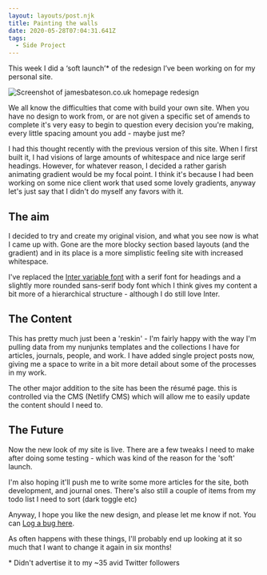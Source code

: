 ```yaml
---
layout: layouts/post.njk
title: Painting the walls
date: 2020-05-28T07:04:31.641Z
tags:
  - Side Project
---
```

This week I did a ‘soft launch’* of the redesign I’ve been working on for my personal site.

![Screenshot of jamesbateson.co.uk homepage redesign](/images/frame_generic_dark-1-.png)

We all know the difficulties that come with build your own site. When you have no design to work from, or are not given a specific set of amends to complete it's very easy to begin to question every decision you're making, every little spacing amount you add - maybe just me?

I had this thought recently with the previous version of this site. When I first built it, I had visions of large amounts of whitespace and nice large serif headings. However, for whatever reason, I decided a rather garish animating gradient would be my focal point. I think it's because I had been working on some nice client work that used some lovely gradients, anyway let's just say that I didn't do myself any favors with it.

## The aim

I decided to try and create my original vision, and what you see now is what I came up with. Gone are the more blocky section based layouts (and the gradient) and in its place is a more simplistic feeling site with increased whitespace.

I've replaced the [Inter variable font](/articles/switching-to-variable-fonts/) with a serif font for headings and a slightly more rounded sans-serif body font which I think gives my content a bit more of a hierarchical structure - although I do still love Inter.

## The Content

This has pretty much just been a 'reskin' - I'm fairly happy with the way I'm pulling data from my nunjunks templates and the collections I have for articles, journals, people, and work. I have added single project posts now, giving me a space to write in a bit more detail about some of the processes in my work.

The other major addition to the site has been the résumé page. this is controlled via the CMS (Netlify CMS) which will allow me to easily update the content should I need to.

## The Future

Now the new look of my site is live. There are a few tweaks I need to make after doing some testing - which was kind of the reason for the 'soft' launch.

I'm also hoping it'll push me to write some more articles for the site, both development, and journal ones. There's also still a couple of items from my todo list I need to sort (dark toggle etc)

Anyway, I hope you like the new design, and please let me know if not. You can [Log a bug here](https://github.com/jimbateson/jamesbateson.co.uk/issues).

As often happens with these things, I'll probably end up looking at it so much that I want to change it again in six months!


\* Didn't advertise it to my ~35 avid Twitter followers